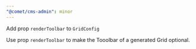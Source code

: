 ```yaml
---
"@comet/cms-admin": minor
---
```


Add prop `renderToolbar` to `GridConfig`

Use prop `renderToolbar` to make the Tooolbar of a generated Grid optional.

